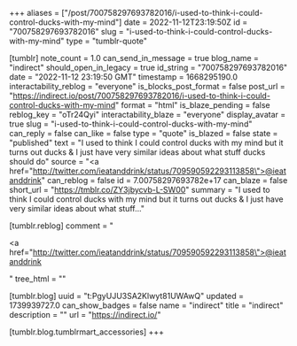 +++
aliases = ["/post/700758297693782016/i-used-to-think-i-could-control-ducks-with-my-mind"]
date = 2022-11-12T23:19:50Z
id = "700758297693782016"
slug = "i-used-to-think-i-could-control-ducks-with-my-mind"
type = "tumblr-quote"

[tumblr]
note_count = 1.0
can_send_in_message = true
blog_name = "indirect"
should_open_in_legacy = true
id_string = "700758297693782016"
date = "2022-11-12 23:19:50 GMT"
timestamp = 1668295190.0
interactability_reblog = "everyone"
is_blocks_post_format = false
post_url = "https://indirect.io/post/700758297693782016/i-used-to-think-i-could-control-ducks-with-my-mind"
format = "html"
is_blaze_pending = false
reblog_key = "oTr24Qyi"
interactability_blaze = "everyone"
display_avatar = true
slug = "i-used-to-think-i-could-control-ducks-with-my-mind"
can_reply = false
can_like = false
type = "quote"
is_blazed = false
state = "published"
text = "I used to think I could control ducks with my mind but it turns out ducks &amp; I just have very similar ideas about what stuff ducks should do"
source = "<a href=\"http://twitter.com/ieatanddrink/status/709590592293113858\">@ieatanddrink</a>"
can_reblog = false
id = 7.00758297693782e+17
can_blaze = false
short_url = "https://tmblr.co/ZY3jbycvb-L-SW00"
summary = "I used to think I could control ducks with my mind but it turns out ducks & I just have very similar ideas about what stuff..."

[tumblr.reblog]
comment = "<p><a href=\"http://twitter.com/ieatanddrink/status/709590592293113858\">@ieatanddrink</a></p>"
tree_html = ""

[tumblr.blog]
uuid = "t:PgyUJU3SA2Klwyt81UWAwQ"
updated = 1739939727.0
can_show_badges = false
name = "indirect"
title = "indirect"
description = ""
url = "https://indirect.io/"

[tumblr.blog.tumblrmart_accessories]
+++
